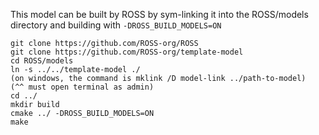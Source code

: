 
This model can be built by ROSS by sym-linking it into the ROSS/models directory and building with `-DROSS_BUILD_MODELS=ON`

``` shell
git clone https://github.com/ROSS-org/ROSS
git clone https://github.com/ROSS-org/template-model
cd ROSS/models
ln -s ../../template-model ./
(on windows, the command is mklink /D model-link ../path-to-model)
(^^ must open terminal as admin)
cd ../
mkdir build
cmake ../ -DROSS_BUILD_MODELS=ON
make
```
